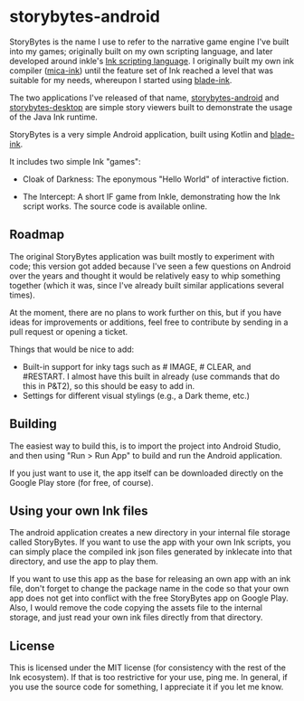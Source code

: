 # storybytes-android

StoryBytes is the name I use to refer to the narrative game engine I've built into my games; originally built on my own scripting language, and later developed around inkle's [Ink scripting language](). I originally built my own ink compiler ([mica-ink](https://github.com/micabytes/mica-ink)) until the feature set of Ink reached a level that was suitable for my needs, whereupon I started using [blade-ink](https://github.com/bladecoder/blade-ink).

The two applications I've released of that name, [storybytes-android](https://github.com/micabytes/storybytes-android) and [storybytes-desktop](https://github.com/micabytes/storybytes-desktop) are simple story viewers built to demonstrate the usage of the Java Ink runtime.

StoryBytes is a very simple Android application, built using Kotlin and [blade-ink](https://github.com/bladecoder/blade-ink).

It includes two simple Ink "games":

- Cloak of Darkness: The eponymous "Hello World" of interactive fiction.

- The Intercept: A short IF game from Inkle, demonstrating how the Ink script works. The source code is available online.

## Roadmap

The original StoryBytes application was built mostly to experiment with code; this version got added because I've seen a few questions on Android over the years and thought it would be relatively easy to whip something together (which it was, since I've already built similar applications several times).

At the moment, there are no plans to work further on this, but if you have ideas for improvements or additions, feel free to contribute by sending in a pull request or opening a ticket.

Things that would be nice to add:

* Built-in support for inky tags such as # IMAGE, # CLEAR, and #RESTART. I almost have this built in already (use commands that do this in P&T2), so this should be easy to add in.
* Settings for different visual stylings (e.g., a Dark theme, etc.)

## Building

The easiest way to build this, is to import the project into Android Studio, and then using "Run > Run App" to build and run the Android application.

If you just want to use it, the app itself can be downloaded directly on the Google Play store (for free, of course).

## Using your own Ink files

The android application creates a new directory in your internal file storage called StoryBytes. If you want to use the app with your own Ink scripts, you can simply place the compiled ink json files generated by inklecate into that directory, and use the app to play them.

If you want to use this app as the base for releasing an own app with an ink file, don't forget to change the package name in the code so that your own app does not get into conflict with the free StoryBytes app on Google Play. Also, I would remove the code copying the assets file to the internal storage, and just read your own ink files directly from that directory.

## License

This is licensed under the MIT license (for consistency with the rest of the Ink ecosystem). If that is too restrictive for your use, ping me. In general, if you use the source code for something, I appreciate it if you let me know.
